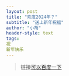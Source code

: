 ```yaml
---
layout: post
title: "欢度2024年？"
subtitle: "送上新年祝福"
author: "小胡"
header-style: text
tags:
祝
新年快乐
---
```


> 链接[可以百度一下](https://www.baidu.com/)



